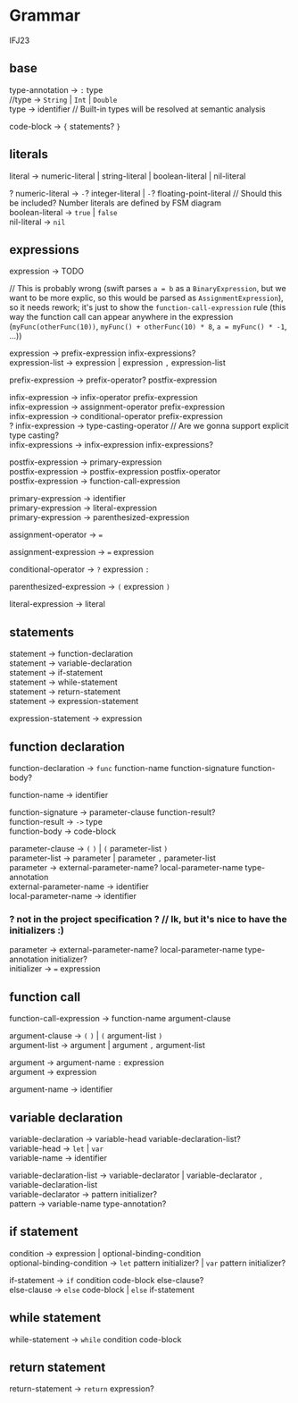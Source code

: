 # Grammar

IFJ23

## base

type-annotation → `:` type<br>
//type → `String` | `Int` | `Double`<br>
type → identifier // Built-in types will be resolved at semantic analysis<br>

code-block → `{` statements? `}`<br>

## literals

literal → numeric-literal | string-literal | boolean-literal | nil-literal<br>

? numeric-literal → `-`? integer-literal | `-`? floating-point-literal // Should this be included? Number literals are defined by FSM diagram<br>
boolean-literal → `true` | `false`<br>
nil-literal → `nil`<br>

## expressions

expression → TODO<br>

// This is probably wrong (swift parses `a = b` as a `BinaryExpression`, but we want to be more explic, so this would be parsed as `AssignmentExpression`), so it needs rework; it's just to show the `function-call-expression` rule (this way the function call can appear anywhere in the expression (`myFunc(otherFunc(10))`, `myFunc() + otherFunc(10) * 8`, `a = myFunc() * -1`, ...))

expression → prefix-expression infix-expressions?<br>
expression-list → expression | expression `,` expression-list<br>

prefix-expression → prefix-operator? postfix-expression<br>

infix-expression → infix-operator prefix-expression<br>
infix-expression → assignment-operator prefix-expression<br>
infix-expression → conditional-operator prefix-expression<br>
? infix-expression → type-casting-operator // Are we gonna support explicit type casting?<br>
infix-expressions → infix-expression infix-expressions?<br>

postfix-expression → primary-expression<br>
postfix-expression → postfix-expression postfix-operator<br>
postfix-expression → function-call-expression<br>

primary-expression → identifier<br>
primary-expression → literal-expression<br>
primary-expression → parenthesized-expression<br>

assignment-operator → `=`<br>

assignment-expression → `=` expression<br>

conditional-operator → `?` expression `:`<br>

parenthesized-expression → `(` expression `)`<br>

literal-expression → literal<br>

## statements

statement → function-declaration<br>
statement → variable-declaration<br>
statement → if-statement<br>
statement → while-statement<br>
statement → return-statement<br>
statement → expression-statement<br>

expression-statement → expression<br>

## function declaration

function-declaration → `func` function-name function-signature function-body?<br>

function-name → identifier<br>

function-signature → parameter-clause function-result?<br>
function-result → `->` type<br>
function-body → code-block<br>

parameter-clause → `(` `)` | `(` parameter-list `)`<br>
parameter-list → parameter | parameter `,` parameter-list<br>
parameter → external-parameter-name? local-parameter-name type-annotation<br>
external-parameter-name → identifier<br>
local-parameter-name → identifier<br>

### ? not in the project specification ? // Ik, but it's nice to have the initializers :)<br>
parameter → external-parameter-name? local-parameter-name type-annotation initializer?<br>
initializer → `=` expression<br>

## function call

function-call-expression → function-name argument-clause<br>

argument-clause → `(` `)` | `(` argument-list `)`<br>
argument-list → argument | argument `,` argument-list<br>

argument → argument-name `:` expression<br>
argument → expression<br>

argument-name → identifier<br>

## variable declaration
variable-declaration → variable-head variable-declaration-list?<br>
variable-head → `let` | `var`<br>
variable-name → identifier<br>

variable-declaration-list → variable-declarator | variable-declarator `,` variable-declaration-list<br>
variable-declarator → pattern initializer?<br>
pattern → variable-name type-annotation?<br>

## if statement

condition → expression | optional-binding-condition<br>
optional-binding-condition → `let` pattern initializer? | `var` pattern initializer?

if-statement → `if` condition code-block else-clause?<br>
else-clause → `else` code-block | `else` if-statement<br>

## while statement

while-statement → `while` condition code-block<br>

## return statement

return-statement → `return` expression?<br>
